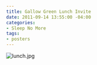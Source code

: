 ```yaml
---
title: Gallow Green Lunch Invite
date: 2011-09-14 13:55:00 -04:00
categories:
- Sleep No More
tags:
- posters
---
```


![lunch.jpg](/uploads/lunch.jpg)
